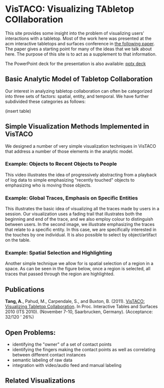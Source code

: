 

# VisTACO: Visualizing TAbletop COllaboration

This site provides some insight into the problem of visualizing users' interactions with a tabletop.  Most of the work here was presented at the acm interactive tabletops and surfaces conference in [the following paper](http://hcitang.org/papers/2010-its2010-vistaco.pdf).  The paper gives a starting point for many of the ideas that we talk about here.  The purpose of this site is to act as a supplement to that information.

The PowerPoint deck for the presentation is also available: [pptx deck](http://hcitang.org/papers/2010-its2010-vistaco-presentation.pptx)

## Basic Analytic Model of Tabletop Collaboration

Our interest in analyzing tabletop collaboration can often be categorized into three sets of factors: spatial, entity, and temporal.  We have further subdivided these categories as follows:

(insert table)

## Simple Visualization Methods Implemented in VisTACO

We designed a number of very simple visualization techniques in VisTACO that address a number of those elements in the analytic model.

### Example: Objects to Recent Objects to People

This video illustrates the idea of progressively abstracting from a playback of log data to simple emphasizing "recently touched" objects to emphasizing who is moving those objects.

### Example: Global Traces, Emphasis on Specific Entities

This illustrates the basic idea of visualizing all the traces made by users in a session.  Our visualization uses a fading trail that illustrates both the beginning and end of the trace, and we also employ colour to distinguish between users.  In the second image, we illustrate emphasizing the traces that relate to a specific entity.  In this case, we are specifically interested in the touches by one individual.  It is also possible to select by object/artifact on the table.

### Example: Spatial Selection and Highlighting

Another simple technique we allow for is spatial selection of a region in a space.  As can be seen in the figure below, once a region is selected, all traces that passed through the region are highlighted.

## Publications

**Tang, A.**, Pahud, M., Carpendale, S., and Buxton, B. (2011). [VisTACO: Visualizing Tabletop Collaboration](http://hcitang.org/papers/2010-its2010-vistaco.pdf). In Proc. Interactive Tables and Surfaces 2010 (ITS 2010). (November 7-10, Saarbrucken, Germany). (Acceptance: 32/120 ' 26%)

## Open Problems:

* identifying the "owner" of a set of contact points
* identifying the fingers making the contact points as well as correlating between different contact instances
* semantic labeling of raw data
* integration with video/audio feed and manual labeling

## Related Visualizations
